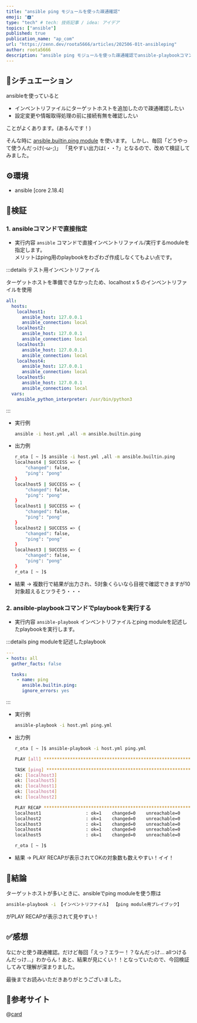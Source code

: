 ```yaml
---
title: "ansible ping モジュールを使った疎通確認"
emoji: "🅰"
type: "tech" # tech: 技術記事 / idea: アイデア
topics: ["ansible"]
published: true
publication_name: "ap_com"
url: "https://zenn.dev/roota5666/articles/202506-01t-ansibleping"
author: roota5666
description: "ansible ping モジュールを使った疎通確認でansible-playbookコマンドでplaybookを指定した場合と、直接ansibleコマンドでmoduleを指定した場合の出力結果の見やすさにフォーカスして結果を比較してみた"
---
```


## 👀シチュエーション

ansibleを使っていると

- インベントリファイルにターゲットホストを追加したので疎通確認したい
- 設定変更や情報取得処理の前に接続有無を確認したい

ことがよくあります。(あるんです！)

そんな時に [ansible.builtin.ping module](https://docs.ansible.com/ansible/latest/collections/ansible/builtin/ping_module.html) を使います。
しかし、毎回「どうやって使うんだっけ(-ω-;)」 「見やすい出力は(・・?」となるので、改めて検証してみました。

## ⚙️環境

- ansible [core 2.18.4]

## 🧪検証

### 1. ansibleコマンドで直接指定

- 実行内容
  `ansible` コマンドで直接インベントリファイル/実行するmoduleを指定します。  
メリットはping用のplaybookをわざわざ作成しなくてもよい点です。

:::details テスト用インベントリファイル

ターゲットホストを準備できなかったため、localhost x 5 のインベントリファイルを使用

```yaml
all:
  hosts:
    localhost1:
      ansible_host: 127.0.0.1
      ansible_connection: local
    localhost2:
      ansible_host: 127.0.0.1
      ansible_connection: local
    localhost3:
      ansible_host: 127.0.0.1
      ansible_connection: local
    localhost4:
      ansible_host: 127.0.0.1
      ansible_connection: local
    localhost5:
      ansible_host: 127.0.0.1
      ansible_connection: local
  vars:
    ansible_python_interpreter: /usr/bin/python3
```

:::

- 実行例

  ```bash
  ansible -i host.yml ,all -m ansible.builtin.ping
  ```

- 出力例

  ```bash
  r_ota [ ~ ]$ ansible -i host.yml ,all -m ansible.builtin.ping
  localhost4 | SUCCESS => {
      "changed": false,
      "ping": "pong"
  }
  localhost5 | SUCCESS => {
      "changed": false,
      "ping": "pong"
  }
  localhost1 | SUCCESS => {
      "changed": false,
      "ping": "pong"
  }
  localhost2 | SUCCESS => {
      "changed": false,
      "ping": "pong"
  }
  localhost3 | SUCCESS => {
      "changed": false,
      "ping": "pong"
  }
  r_ota [ ~ ]$ 
  ```

- 結果 -> 複数行で結果が出力され、5対象くらいなら目視で確認できますが10対象超えるとツラそう・・・

### 2. ansible-playbookコマンドでplaybookを実行する

- 実行内容
  `ansible-playbook` インベントリファイルとping moduleを記述したplaybookを実行します。

:::details ping moduleを記述したplaybook

```yaml
---
- hosts: all
  gather_facts: false

  tasks:
    - name: ping
      ansible.builtin.ping:
      ignore_errors: yes
```

:::


- 実行例

  ```bash
  ansible-playbook -i host.yml ping.yml 
  ```

- 出力例

  ```bash
  r_ota [ ~ ]$ ansible-playbook -i host.yml ping.yml 

  PLAY [all] **********************************************************************************************************************************************************************************************************************************

  TASK [ping] *********************************************************************************************************************************************************************************************************************************
  ok: [localhost3]
  ok: [localhost5]
  ok: [localhost1]
  ok: [localhost4]
  ok: [localhost2]

  PLAY RECAP **********************************************************************************************************************************************************************************************************************************
  localhost1                 : ok=1    changed=0    unreachable=0    failed=0    skipped=0    rescued=0    ignored=0   
  localhost2                 : ok=1    changed=0    unreachable=0    failed=0    skipped=0    rescued=0    ignored=0   
  localhost3                 : ok=1    changed=0    unreachable=0    failed=0    skipped=0    rescued=0    ignored=0   
  localhost4                 : ok=1    changed=0    unreachable=0    failed=0    skipped=0    rescued=0    ignored=0   
  localhost5                 : ok=1    changed=0    unreachable=0    failed=0    skipped=0    rescued=0    ignored=0   

  r_ota [ ~ ]$ 
  ```

- 結果 -> PLAY RECAPが表示されてOKの対象数も数えやすい！イイ！

## 🎉結論

ターゲットホストが多いときに、ansibleでping moduleを使う際は

```bash
ansible-playbook -i 【インベントリファイル】 【ping module用プレイブック】
```

がPLAY RECAPが表示されて見やすい！

## ✅感想

なにかと使う疎通確認。だけど毎回「えっ？エラー！？なんだっけ... allつけるんだっけ...」わからん！あと、結果が見にくい！！となっていたので、今回検証してみて理解が深まりました。

最後までお読みいただきありがとうございました。

## 🔗参考サイト

@[card](https://docs.ansible.com/ansible/latest/collections/ansible/builtin/ping_module.html)
